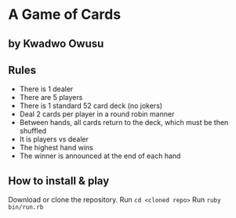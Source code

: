 # A Game of Cards
## by Kwadwo Owusu

## Rules
- There is 1 dealer
- There are 5 players
- There is 1 standard 52 card deck (no jokers)
- Deal 2 cards per player in a round robin manner
- Between hands, all cards return to the deck, which must be then shuffled
- It is players vs dealer
- The highest hand wins
- The winner is announced at the end of each hand

## How to install & play

Download or clone the repository.
Run `cd <cloned repo>`
Run `ruby bin/run.rb`